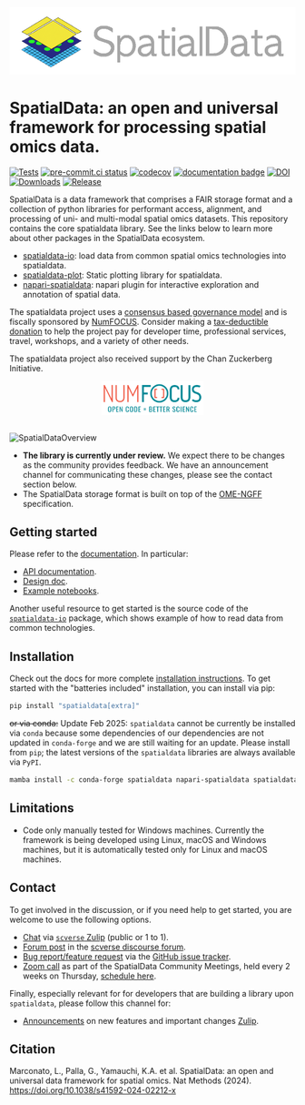 ![SpatialData banner](https://github.com/scverse/spatialdata/blob/main/docs/_static/img/spatialdata_horizontal.png?raw=true)

# SpatialData: an open and universal framework for processing spatial omics data.

[![Tests][badge-tests]][link-tests]
[![pre-commit.ci status](https://results.pre-commit.ci/badge/github/scverse/spatialdata/main.svg)](https://results.pre-commit.ci/latest/github/scverse/spatialdata/main)
[![codecov](https://codecov.io/gh/scverse/spatialdata/branch/main/graph/badge.svg?token=X19DRSIMCU)](https://codecov.io/gh/scverse/spatialdata)
[![documentation badge](https://readthedocs.org/projects/scverse-spatialdata/badge/?version=latest)](https://spatialdata.scverse.org/en/latest/)
[![DOI](https://zenodo.org/badge/487366481.svg)](https://zenodo.org/badge/latestdoi/487366481)
[![Downloads](https://static.pepy.tech/badge/spatialdata)](https://pepy.tech/project/spatialdata)
[![Release](https://github.com/scverse/spatialdata/actions/workflows/release.yaml/badge.svg?event=release)](https://github.com/scverse/spatialdata/actions/workflows/release.yaml)

SpatialData is a data framework that comprises a FAIR storage format and a collection of python libraries for performant access, alignment, and processing of uni- and multi-modal spatial omics datasets. This repository contains the core spatialdata library. See the links below to learn more about other packages in the SpatialData ecosystem.

- [spatialdata-io](https://github.com/scverse/spatialdata-io): load data from common spatial omics technologies into spatialdata.
- [spatialdata-plot](https://github.com/scverse/spatialdata-plot): Static plotting library for spatialdata.
- [napari-spatialdata](https://github.com/scverse/napari-spatialdata): napari plugin for interactive exploration and annotation of spatial data.

[//]: # "numfocus-fiscal-sponsor-attribution"

The spatialdata project uses a [consensus based governance model](https://scverse.org/about/roles/) and is fiscally sponsored by [NumFOCUS](https://numfocus.org/). Consider making a [tax-deductible donation](https://numfocus.org/donate-to-scverse) to help the project pay for developer time, professional services, travel, workshops, and a variety of other needs.

The spatialdata project also received support by the Chan Zuckerberg Initiative.

<div align="center">
  <a href="https://numfocus.org/project/scverse">
    <img height="60px" 
         src="https://raw.githubusercontent.com/numfocus/templates/master/images/numfocus-logo.png" 
         align="center">
  </a>
</div>
<br>

![SpatialDataOverview](https://github.com/scverse/spatialdata/assets/1120672/cb91071f-12a7-4b8e-9430-2b3a0f65e52f)

- **The library is currently under review.** We expect there to be changes as the community provides feedback. We have an announcement channel for communicating these changes, please see the contact section below.
- The SpatialData storage format is built on top of the [OME-NGFF](https://ngff.openmicroscopy.org/latest/) specification.

## Getting started

Please refer to the [documentation][link-docs]. In particular:

- [API documentation][link-api].
- [Design doc][link-design-doc].
- [Example notebooks][link-notebooks].

Another useful resource to get started is the source code of the [`spatialdata-io`](https://github.com/scverse/spatialdata-io) package, which shows example of how to read data from common technologies.

## Installation

Check out the docs for more complete [installation instructions](https://spatialdata.scverse.org/en/stable/installation.html). To get started with the "batteries included" installation, you can install via pip:

```bash
pip install "spatialdata[extra]"
```

~~or via conda:~~ 
Update Feb 2025: `spatialdata` cannot be currently be installed via `conda` because some dependencies of our dependencies are not updated in `conda-forge` and we are still waiting for an update. Please install from `pip`; the latest versions of the `spatialdata` libraries are always available via `PyPI`.

```bash
mamba install -c conda-forge spatialdata napari-spatialdata spatialdata-io spatialdata-plot
```

## Limitations

- Code only manually tested for Windows machines. Currently the framework is being developed using Linux, macOS and Windows machines, but it is automatically tested only for Linux and macOS machines.

## Contact

To get involved in the discussion, or if you need help to get started, you are welcome to use the following options.

- <ins>Chat</ins> via [`scverse` Zulip](https://scverse.zulipchat.com/#narrow/stream/315824-spatial) (public or 1 to 1).
- <ins>Forum post</ins> in the [scverse discourse forum](https://discourse.scverse.org/).
- <ins>Bug report/feature request</ins> via the [GitHub issue tracker][issue-tracker].
- <ins>Zoom call</ins> as part of the SpatialData Community Meetings, held every 2 weeks on Thursday, [schedule here](https://hackmd.io/enWU826vRai-JYaL7TZaSw).

Finally, especially relevant for for developers that are building a library upon `spatialdata`, please follow this channel for:

- <ins>Announcements</ins> on new features and important changes [Zulip](https://imagesc.zulipchat.com/#narrow/stream/329057-scverse/topic/spatialdata.20announcements).

## Citation

Marconato, L., Palla, G., Yamauchi, K.A. et al. SpatialData: an open and universal data framework for spatial omics. Nat Methods (2024). https://doi.org/10.1038/s41592-024-02212-x

<!-- Links -->

[scverse-discourse]: https://discourse.scverse.org/
[issue-tracker]: https://github.com/scverse/spatialdata/issues
[changelog]: https://spatialdata.readthedocs.io/latest/changelog.html
[design doc]: https://scverse-spatialdata.readthedocs.io/en/latest/design_doc.html
[link-docs]: https://spatialdata.scverse.org/en/latest/
[link-api]: https://spatialdata.scverse.org/en/latest/api.html
[link-design-doc]: https://spatialdata.scverse.org/en/latest/design_doc.html
[link-notebooks]: https://spatialdata.scverse.org/en/latest/tutorials/notebooks/notebooks.html
[badge-tests]: https://github.com/scverse/spatialdata/actions/workflows/test.yaml/badge.svg
[link-tests]: https://github.com/scverse/spatialdata/actions/workflows/test.yaml
